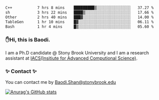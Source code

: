 <!--START_SECTION:waka-->

```txt
C++           7 hrs 8 mins    █████████▒░░░░░░░░░░░░░░░   37.27 %
sh            3 hrs 22 mins   ████▒░░░░░░░░░░░░░░░░░░░░   17.66 %
Other         2 hrs 40 mins   ███▓░░░░░░░░░░░░░░░░░░░░░   14.00 %
TableGen      1 hr 10 mins    █▓░░░░░░░░░░░░░░░░░░░░░░░   06.11 %
Bash          1 hr 4 mins     █▒░░░░░░░░░░░░░░░░░░░░░░░   05.60 %
```

<!--END_SECTION:waka-->

### ✋Hi, this is Baodi. 

I am a Ph.D candidate @ Stony Brook University and I am a research assistant at [IACS(Insitiute for Advanced Computional Science)](https://iacs.stonybrook.edu/).

### ✨ Contact ✨

You can contact me by [Baodi.Shan@stonybrook.edu](mailto:Baodi.Shan@stonybrook.edu)

[![Anurag's GitHub stats](https://github-readme-stats.vercel.app/api?username=lwshanbd&theme=jolly&show_icons=true&count_private=true&include_all_commits=true)](https://github.com/anuraghazra/github-readme-stats)



<!--
**lwshanbd/lwshanbd** is a ✨ _special_ ✨ repository because its `README.md` (this file) appears on your GitHub profile.

Here are some ideas to get you started:

- 🔭 I’m currently working on ...
- 🌱 I’m currently learning ...
- 👯 I’m looking to collaborate on ...
- 🤔 I’m looking for help with ...
- 💬 Ask me about ...
- 📫 How to reach me: ...
- 😄 Pronouns: ...
- ⚡ Fun fact: ...
-->

